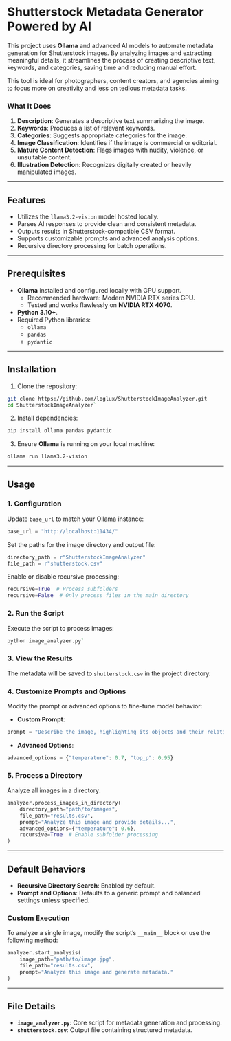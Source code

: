 # **Shutterstock Metadata Generator Powered by AI**

This project uses **Ollama** and advanced AI models to automate metadata generation for Shutterstock images. By analyzing images and extracting meaningful details, it streamlines the process of creating descriptive text, keywords, and categories, saving time and reducing manual effort.

This tool is ideal for photographers, content creators, and agencies aiming to focus more on creativity and less on tedious metadata tasks.

### **What It Does**

1.  **Description**: Generates a descriptive text summarizing the image.
2.  **Keywords**: Produces a list of relevant keywords.
3.  **Categories**: Suggests appropriate categories for the image.
4.  **Image Classification**: Identifies if the image is commercial or editorial.
5.  **Mature Content Detection**: Flags images with nudity, violence, or unsuitable content.
6.  **Illustration Detection**: Recognizes digitally created or heavily manipulated images.

----------

## **Features**

-   Utilizes the `llama3.2-vision` model hosted locally.
-   Parses AI responses to provide clean and consistent metadata.
-   Outputs results in Shutterstock-compatible CSV format.
-   Supports customizable prompts and advanced analysis options.
-   Recursive directory processing for batch operations.

----------

## **Prerequisites**

-   **Ollama** installed and configured locally with GPU support.
    -   Recommended hardware: Modern NVIDIA RTX series GPU.
    -   Tested and works flawlessly on **NVIDIA RTX 4070**.
-   **Python 3.10+**.
-   Required Python libraries:
    -   `ollama`
    -   `pandas`
    -   `pydantic`

----------

## **Installation**

1.  Clone the repository:
    
```bash
git clone https://github.com/loglux/ShutterstockImageAnalyzer.git
cd ShutterstockImageAnalyzer` 
```
   
2.  Install dependencies:
    
 ```bash
pip install ollama pandas pydantic
 ``` 
    
3.  Ensure **Ollama** is running on your local machine:
    
```bash
ollama run llama3.2-vision
``` 
   
----------

## **Usage**

### **1. Configuration**

Update `base_url` to match your Ollama instance:
```python
base_url = "http://localhost:11434/"
``` 

Set the paths for the image directory and output file:
```python
directory_path = r"ShutterstockImageAnalyzer"  
file_path = r"shutterstock.csv"
```
Enable or disable recursive processing:
```python
recursive=True  # Process subfolders
recursive=False  # Only process files in the main directory
``` 

### **2. Run the Script**
Execute the script to process images:
```bash
python image_analyzer.py`
```

### **3. View the Results**

The metadata will be saved to `shutterstock.csv` in the project directory.

### **4. Customize Prompts and Options**

Modify the prompt or advanced options to fine-tune model behavior:

-   **Custom Prompt**:
```python
prompt = "Describe the image, highlighting its objects and their relationships."
``` 
    
-   **Advanced Options**:
```python
advanced_options = {"temperature": 0.7, "top_p": 0.95}
``` 
   

### **5. Process a Directory**

Analyze all images in a directory:
```python
analyzer.process_images_in_directory(
    directory_path="path/to/images",
    file_path="results.csv",
    prompt="Analyze this image and provide details...",
    advanced_options={"temperature": 0.6},
    recursive=True  # Enable subfolder processing
)
```

----------

## **Default Behaviors**

-   **Recursive Directory Search**: Enabled by default.
-   **Prompt and Options**: Defaults to a generic prompt and balanced settings unless specified.

### **Custom Execution**

To analyze a single image, modify the script’s `__main__` block or use the following method:

```python
analyzer.start_analysis(
    image_path="path/to/image.jpg",
    file_path="results.csv",
    prompt="Analyze this image and generate metadata."
)
``` 
----------

## **File Details**

-   **`image_analyzer.py`**: Core script for metadata generation and processing.
-   **`shutterstock.csv`**: Output file containing structured metadata.